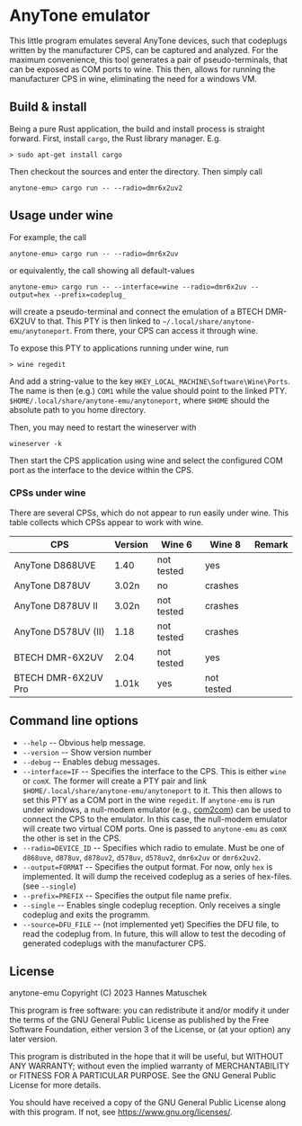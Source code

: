 # AnyTone emulator

This little program emulates several AnyTone devices, such that codeplugs written by the 
manufacturer CPS, can be captured and analyzed. For the maximum convenience, this tool generates
a pair of pseudo-terminals, that can be exposed as COM ports to wine. This then, allows for running
the manufacturer CPS in wine, eliminating the need for a windows VM. 


## Build & install
Being a pure Rust application, the build and install process is straight forward. First, install 
`cargo`, the Rust library manager. E.g.
```
> sudo apt-get install cargo 
```

Then checkout the sources and enter the directory. Then simply call
```
anytone-emu> cargo run -- --radio=dmr6x2uv2 
```


## Usage under wine

For example, the call 
```
anytone-emu> cargo run -- --radio=dmr6x2uv
```
or equivalently, the call showing all default-values
```
anytone-emu> cargo run -- --interface=wine --radio=dmr6x2uv --output=hex --prefix=codeplug_ 
```
will create a pseudo-terminal and connect the emulation of a BTECH DMR-6X2UV to that. This PTY is 
then linked to `~/.local/share/anytone-emu/anytoneport`. From there, your CPS can access it through
wine.

To expose this PTY to applications running under wine, run
```
> wine regedit
```
And add a string-value to the key `HKEY_LOCAL_MACHINE\Software\Wine\Ports`. The name is then (e.g.)
`COM1` while the value should point to the linked PTY. `$HOME/.local/share/anytone-emu/anytoneport`,
where `$HOME` should the absolute path to you home directory.

Then, you may need to restart the wineserver with 
```
wineserver -k
```

Then start the CPS application using wine and select the configured COM port as the interface to 
the device within the CPS.

### CPSs under wine
There are several CPSs, which do not appear to run easily under wine. This table collects which 
CPSs appear to work with wine.

 | CPS                  | Version | Wine 6     | Wine 8     | Remark                           |
 | ---------------------| ------- | ---------- | ---------- | -------------------------------- |
 | AnyTone D868UVE      | 1.40    | not tested | yes        |                                  |
 | AnyTone D878UV       | 3.02n   | no         | crashes    |                                  |
 | AnyTone D878UV II    | 3.02n   | not tested | crashes    |                                  |
 | AnyTone D578UV (II)  | 1.18    | not tested | crashes    |                                  |
 | BTECH DMR-6X2UV      | 2.04    | not tested | yes        |                                  |
 | BTECH DMR-6X2UV Pro  | 1.01k   | yes        | not tested |                                  |


## Command line options
  - `--help` -- Obvious help message.
  - `--version` -- Show version number
  - `--debug` -- Enables debug messages.
  - `--interface=IF` -- Specifies the interface to the CPS. This is either `wine` or `comX`. The 
    former will create a PTY pair and link `$HOME/.local/share/anytone-emu/anytoneport` to it. This
    then allows to set this PTY as a COM port in the wine `regedit`. If `anytone-emu` is run under 
    windows, a null-modem emulator (e.g., [com2com](https://com0com.sourceforge.net/)) can be used
    to connect the CPS to the emulator. In this case, the null-modem emulator will create two 
    virtual COM ports. One is passed to `anytone-emu` as `comX` the other is set in the CPS.
  - `--radio=DEVICE_ID` -- Specifies which radio to emulate. Must be one of `d868uve`, `d878uv`, 
    `d878uv2`, `d578uv`, `d578uv2`, `dmr6x2uv` or `dmr6x2uv2`.
  - `--output=FORMAT` -- Specifies the output format. For now, only `hex` is implemented. It will 
    dump the received codeplug as a series of hex-files. (see `--single`)
  - `--prefix=PREFIX` -- Specifies the output file name prefix. 
  - `--single` -- Enables single codeplug reception. Only receives a single codeplug and exits the 
    programm.
  - `--source=DFU_FILE` -- (not implemented yet) Specifies the DFU file, to read the codeplug from. 
    In future, this will allow to test the decoding of generated codeplugs with the manufacturer 
    CPS. 

    
## License
anytone-emu  Copyright (C) 2023  Hannes Matuschek

This program is free software: you can redistribute it and/or modify
it under the terms of the GNU General Public License as published by
the Free Software Foundation, either version 3 of the License, or
(at your option) any later version.

This program is distributed in the hope that it will be useful,
but WITHOUT ANY WARRANTY; without even the implied warranty of
MERCHANTABILITY or FITNESS FOR A PARTICULAR PURPOSE.  See the
GNU General Public License for more details.

You should have received a copy of the GNU General Public License
along with this program.  If not, see <https://www.gnu.org/licenses/>.
